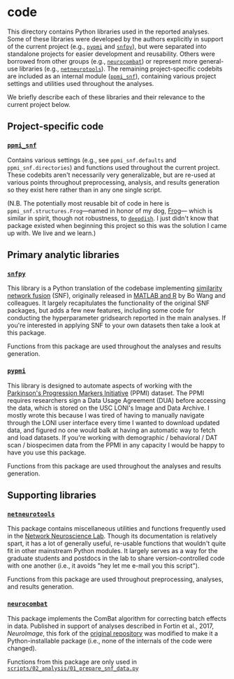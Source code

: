 # code

This directory contains Python libraries used in the reported analyses.
Some of these libraries were developed by the authors explicitly in support of the current project (e.g., [`pypmi`](https://github.com/rmarkello/pypmi) and [`snfpy`](https://github.com/rmarkello/snfpy)), but were separated into standalone projects for easier development and reusability.
Others were borrowed from other groups (e.g., [`neurocombat`](https://github.com/ncullen93/neuroCombat)) or represent more general-use libraries (e.g., [`netneurotools`](https://github.com/netneurolab/netneurotools)).
The remaining project-specific codebits are included as an internal module ([`ppmi_snf`](./ppmi_snf)), containing various project settings and utilities used throughout the analyses.

We briefly describe each of these libraries and their relevance to the current project below.

## Project-specific code

### [`ppmi_snf`](./ppmi_snf)

Contains various settings (e.g., see `ppmi_snf.defaults` and `ppmi_snf.directories`) and functions used throughout the current project.
These codebits aren't necessarily very generalizable, but are re-used at various points throughout preprocessing, analysis, and results generation so they exist here rather than in any one single script.

(N.B. The potentially most reusable bit of code in here is `ppmi_snf.structures.Frog`&mdash;named in honor of my dog, [Frog](https://www.instagram.com/frogandkit/)&mdash; which is similar in spirit, though not robustness, to [`deepdish`](https://github.com/uchicago-cs/deepdish). I just didn't know that package existed when beginning this project so this was the solution I came up with. We live and we learn.)

## Primary analytic libraries

### [`snfpy`](./snfpy)

This library is a Python translation of the codebase implementing [similarity network fusion](https://doi.org/10.1038/nmeth.2810) (SNF), originally released in [MATLAB and R](http://compbio.cs.toronto.edu/SNF/SNF/Software.html) by Bo Wang and colleagues.
It largely recapitulates the functionality of the original SNF packages, but adds a few new features, including some code for conducting the hyperparameter gridsearch reported in the main analyses.
If you're interested in applying SNF to your own datasets then take a look at this package.

Functions from this package are used throughout the analyses and results generation.

### [`pypmi`](./pypmi)

This library is designed to automate aspects of working with the [Parkinson's Progression Markers Initiative](https://www.ppmi-info.org/) (PPMI) dataset.
The PPMI requires researchers sign a Data Usage Agreement (DUA) before accessing the data, which is stored on the USC LONI's Image and Data Archive.
I mostly wrote this because I was tired of having to manually navigate through the LONI user interface every time I wanted to download updated data, and figured no one would balk at having an automatic way to fetch and load datasets.
If you're working with demographic / behavioral / DAT scan / biospecimen data from the PPMI in any capacity I would be happy to have you use this package.

Functions from this package are used throughout the analyses and results generation.

## Supporting libraries

### [`netneurotools`](./netneurotools)

This package contains miscellaneous utilities and functions frequently used in the [Network Neuroscience Lab](netneurolab.github.io/).
Though its documentation is relatively spart, it has a lot of generally useful, re-usable functions that wouldn't quite fit in other mainstream Python modules.
It largely serves as a way for the graduate students and postdocs in the lab to share version-controlled code with one another (i.e., it avoids "hey let me e-mail you this script").

Functions from this package are used throughout preprocessing, analyses, and results generation.

### [`neurocombat`](./neurocombat)

This package implements the ComBat algorithm for correcting batch effects in data.
Published in support of analyses described in Fortin et al., 2017, *NeuroImage*, this fork of the [original repository](https://github.com/ncullen93/neuroCombat) was modified to make it a Python-installable package (i.e., none of the internals of the code were changed).

Functions from this package are only used in [`scripts/02_analysis/01_prepare_snf_data.py`](../scripts/02_analysis/01_prepare_snf_data.py)
